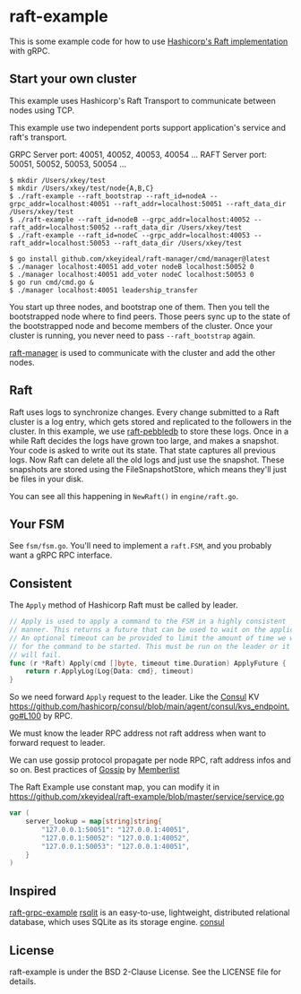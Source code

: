 # raft-example

This is some example code for how to use [Hashicorp's Raft implementation](https://github.com/hashicorp/raft) with gRPC.

## Start your own cluster

This example uses Hashicorp's Raft Transport to communicate between nodes using TCP.

This example use two independent ports support application's service and raft's transport.

GRPC Server port: 40051, 40052, 40053, 40054 ...
RAFT Server port: 50051, 50052, 50053, 50054 ...

```shell
$ mkdir /Users/xkey/test
$ mkdir /Users/xkey/test/node{A,B,C}
$ ./raft-example --raft_bootstrap --raft_id=nodeA --grpc_addr=localhost:40051 --raft_addr=localhost:50051 --raft_data_dir /Users/xkey/test
$ ./raft-example --raft_id=nodeB --grpc_addr=localhost:40052 --raft_addr=localhost:50052 --raft_data_dir /Users/xkey/test
$ ./raft-example --raft_id=nodeC --grpc_addr=localhost:40053 --raft_addr=localhost:50053 --raft_data_dir /Users/xkey/test

$ go install github.com/xkeyideal/raft-manager/cmd/manager@latest
$ ./manager localhost:40051 add_voter nodeB localhost:50052 0
$ ./manager localhost:40051 add_voter nodeC localhost:50053 0
$ go run cmd/cmd.go &
$ ./manager localhost:40051 leadership_transfer
```

You start up three nodes, and bootstrap one of them. Then you tell the bootstrapped node where to find peers. Those peers sync up to the state of the bootstrapped node and become members of the cluster. Once your cluster is running, you never need to pass `--raft_bootstrap` again.

[raft-manager](https://github.com/xkeyideal/raft-manager) is used to communicate with the cluster and add the other nodes.

## Raft

Raft uses logs to synchronize changes. Every change submitted to a Raft cluster is a log entry, which gets stored and replicated to the followers in the cluster. In this example, we use [raft-pebbledb](https://github.com/xkeyideal/raft-pebbledb) to store these logs.
Once in a while Raft decides the logs have grown too large, and makes a snapshot. Your code is asked to write out its state. That state captures all previous logs. Now Raft can delete all the old logs and just use the snapshot. These snapshots are stored using the FileSnapshotStore, which means they'll just be files in your disk.

You can see all this happening in `NewRaft()` in `engine/raft.go`.

## Your FSM

See `fsm/fsm.go`. You'll need to implement a `raft.FSM`, and you probably want a gRPC RPC interface.

## Consistent

The `Apply` method of Hashicorp Raft must be called by leader.

```go
// Apply is used to apply a command to the FSM in a highly consistent
// manner. This returns a future that can be used to wait on the application.
// An optional timeout can be provided to limit the amount of time we wait
// for the command to be started. This must be run on the leader or it
// will fail.
func (r *Raft) Apply(cmd []byte, timeout time.Duration) ApplyFuture {
	return r.ApplyLog(Log{Data: cmd}, timeout)
}
```

So we need forward `Apply` request to the leader. Like the [Consul](https://github.com/hashicorp/consul) KV https://github.com/hashicorp/consul/blob/main/agent/consul/kvs_endpoint.go#L100 by RPC.

We must know the leader RPC address not raft address when want to forward request to leader.

We can use gossip protocol propagate per node RPC, raft address infos and so on. Best practices of [Gossip](https://github.com/xkeyideal/mraft/blob/master/gossip/gossip.go) by [Memberlist](https://github.com/hashicorp/memberlist)

The Raft Example use constant map, you can modify it in https://github.com/xkeyideal/raft-example/blob/master/service/service.go

```go
var (
	server_lookup = map[string]string{
		"127.0.0.1:50051": "127.0.0.1:40051",
		"127.0.0.1:50052": "127.0.0.1:40052",
		"127.0.0.1:50053": "127.0.0.1:40051",
	}
)
```



## Inspired

[raft-grpc-example](https://github.com/Jille/raft-grpc-example)
[rsqlit](github.com/rqlite/rqlite) is an easy-to-use, lightweight, distributed relational database, which uses SQLite as its storage engine.
[consul](github.com/hashicorp/consul)

## License
raft-example is under the BSD 2-Clause License. See the LICENSE file for details.
